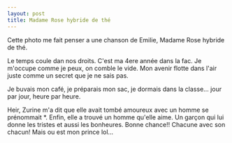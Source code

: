 ```yaml
---
layout: post
title: Madame Rose hybride de thé
---
```


<p>Cette photo me fait penser a une chanson de Emilie, Madame Rose hybride de thé. </p>
<p>Le temps coule dan nos droits. C&#39;est ma 4ere année dans la fac. Je m&#39;occupe comme je peux, on comble le vide. Mon avenir flotte dans l&#39;air juste comme un secret que je ne sais pas. </p>
<p>Je buvais mon café, je préparais mon sac, je dormais dans la classe&#8230; jour par jour, heure par heure. </p>
<p>Heir, Zurine m&#39;a dit que elle avait tombé amoureux avec un homme se prénommait *. Enfin, elle a trouvé un homme qu&#39;elle aime. Un garçon qui lui donne les tristes et aussi les bonheures. Bonne chance!! Chacune avec son chacun! Mais ou est mon prince lol&#8230;</p>
